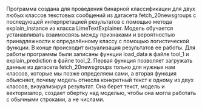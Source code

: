 Программа создана для проведения бинарной классификации для двух любых классов текстовых сообщений из датасета fetch_20newsgroups с последующей интерпретацией результатов с помощью метода explain_instance из класса LimeTextExplainer.
Модель обучается устанавливать взаимосвязь между признаками и вероятностью принадлежности к определённому классу с помощью логистической функции. В конце происходит визуализация результатов ее работы.
Для работы программы были записаны функции load_data в файле tool_1 и explain_prediction в файле tool_2. Первая функция позволяет загружать данные из датасета fetch_20newsgroups только для нужных нам классов, которые мы позже определяем сами, а вторая функция объясняет, почему модель отнесла конкретный текст к одному из двух классов, визуализируя результат. Она берет текст, модель и векторизатор, создает обертку над моделью, чтобы она могла работать с обычными строками, а не числами.
